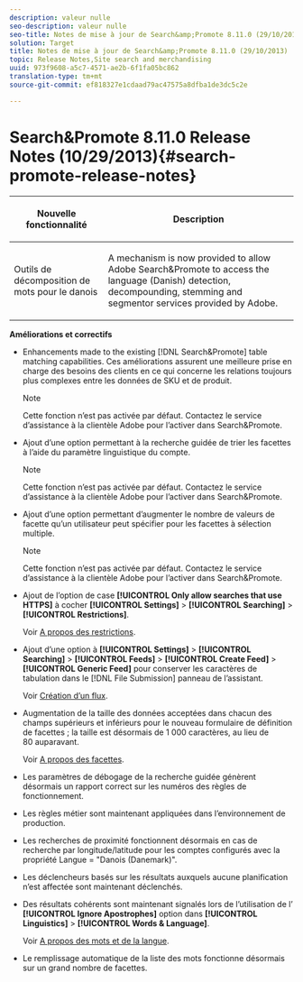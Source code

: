 ```yaml
---
description: valeur nulle
seo-description: valeur nulle
seo-title: Notes de mise à jour de Search&amp;Promote 8.11.0 (29/10/2013)
solution: Target
title: Notes de mise à jour de Search&amp;Promote 8.11.0 (29/10/2013)
topic: Release Notes,Site search and merchandising
uuid: 973f9608-a5c7-4571-ae2b-6f1fa05bc862
translation-type: tm+mt
source-git-commit: ef818327e1cdaad79ac47575a8dfba1de3dc5c2e

---
```



# Search&amp;Promote 8.11.0 Release Notes (10/29/2013){#search-promote-release-notes}

<table> 
 <thead> 
  <tr> 
   <th colname="col1" class="entry"> <p>Nouvelle fonctionnalité </p> </th> 
   <th colname="col2" class="entry"> <p>Description </p> </th> 
  </tr> 
 </thead>
 <tbody> 
  <tr> 
   <td colname="col1"> <p> Outils de décomposition de mots pour le danois </p> </td> 
   <td colname="col2"> <p> A mechanism is now provided to allow <span class="keyword"> Adobe Search&amp;Promote</span> to access the language (Danish) detection, decompounding, stemming and segmentor services provided by Adobe. </p> </td> 
  </tr> 
 </tbody> 
</table>

**Améliorations et correctifs**

* Enhancements made to the existing [!DNL Search&Promote] table matching capabilities. Ces améliorations assurent une meilleure prise en charge des besoins des clients en ce qui concerne les relations toujours plus complexes entre les données de SKU et de produit.

   >[!NOTE]
   >
   >Cette fonction n’est pas activée par défaut. Contactez le service d’assistance à la clientèle Adobe pour l’activer dans Search&amp;Promote.

* Ajout d’une option permettant à la recherche guidée de trier les facettes à l’aide du paramètre linguistique du compte.

   >[!NOTE]
   Cette fonction n’est pas activée par défaut. Contactez le service d’assistance à la clientèle Adobe pour l’activer dans Search&amp;Promote.

* Ajout d’une option permettant d’augmenter le nombre de valeurs de facette qu’un utilisateur peut spécifier pour les facettes à sélection multiple.

   >[!NOTE]
   Cette fonction n’est pas activée par défaut. Contactez le service d’assistance à la clientèle Adobe pour l’activer dans Search&amp;Promote.

* Ajout de l’option de case **[!UICONTROL Only allow searches that use HTTPS]** à cocher **[!UICONTROL Settings]** > **[!UICONTROL Searching]** > **[!UICONTROL Restrictions]**.

   Voir [A propos des restrictions](../c-about-settings-menu/c-about-searching-menu.md#concept_B5B527E04EBF4E9AB5956EEF881DDBF1).

* Ajout d’une option à **[!UICONTROL Settings]** > **[!UICONTROL Searching]** > **[!UICONTROL Feeds]** > **[!UICONTROL Create Feed]** > **[!UICONTROL Generic Feed]** pour conserver les caractères de tabulation dans le [!DNL File Submission] panneau de l’assistant.

   Voir [Création d’un flux](../c-about-settings-menu/c-about-searching-menu.md#task_63179C1FC359497483CD6CE13FD1C250).

* Augmentation de la taille des données acceptées dans chacun des champs supérieurs et inférieurs pour le nouveau formulaire de définition de facettes ; la taille est désormais de 1 000 caractères, au lieu de 80 auparavant.

   Voir [A propos des facettes](../c-about-design-menu/c-about-facets.md#concept_FA912B3B41EE493DB2F492D188457FF5).

* Les paramètres de débogage de la recherche guidée génèrent désormais un rapport correct sur les numéros des règles de fonctionnement.
* Les règles métier sont maintenant appliquées dans l’environnement de production.
* Les recherches de proximité fonctionnent désormais en cas de recherche par longitude/latitude pour les comptes configurés avec la propriété Langue = &quot;Danois (Danemark)&quot;.
* Les déclencheurs basés sur les résultats auxquels aucune planification n’est affectée sont maintenant déclenchés.
* Des résultats cohérents sont maintenant signalés lors de l’utilisation de l’ **[!UICONTROL Ignore Apostrophes]** option dans **[!UICONTROL Linguistics]** > **[!UICONTROL Words & Language]**.

   Voir [A propos des mots et de la langue](../c-about-linguistics-menu/c-about-words-and-language.md#concept_CEB4B9576F3C4E2EB87B352EEC738D79).

* Le remplissage automatique de la liste des mots fonctionne désormais sur un grand nombre de facettes.

